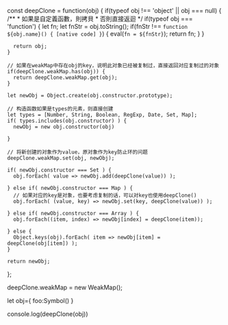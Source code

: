 const deepClone = function(obj) {
    if(typeof obj !== 'object' || obj === null) {
      /**
       * 如果是自定義函數，則拷貝
       * 否則直接返迴
       */
      if(typeof obj === 'function') {
        let fn;
        let fnStr = obj.toString();
        if(fnStr !== `function ${obj.name}() { [native code] }`) {
          eval(`fn = ${fnStr}`);
          return fn;
        }
      }
  
      return obj;
    }
  
    // 如果在weakMap中存在obj的key，说明此对象已经被复制过，直接返回对应复制过的对象
    if(deepClone.weakMap.has(obj)) {
      return deepClone.weakMap.get(obj);
    }
  
    let newObj = Object.create(obj.constructor.prototype);
  
    // 构造函数如果是types的元素，则直接创建
    let types = [Number, String, Boolean, RegExp, Date, Set, Map];
    if( types.includes(obj.constructor) ) {
      newObj = new obj.constructor(obj)
  
    }
  
    // 将新创建的对象作为value，原对象作为key防止环的问题
    deepClone.weakMap.set(obj, newObj);
  
    if( newObj.constructor === Set ) {
      obj.forEach( value => newObj.add(deepClone(value)) );
  
    } else if( newObj.constructor === Map ) {
      // 如果对应的key是对象，也要考虑复制的话，可以对key也使用deepClone()
      obj.forEach( (value, key) => newObj.set(key, deepClone(value)) );
  
    } else if( newObj.constructor === Array ) {
      obj.forEach((item, index) => newObj[index] = deepClone(item));
      
    } else {
      Object.keys(obj).forEach( item => newObj[item] = deepClone(obj[item]) );
    }
  
    return newObj;
  };
  
  deepClone.weakMap = new WeakMap();

let obj={
foo:Symbol()
}


console.log(deepClone(obj))

  